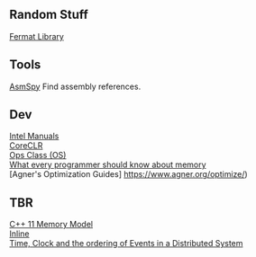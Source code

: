 ## Random Stuff  
[Fermat Library](http://fermatslibrary.com/)  

## Tools 
[AsmSpy](https://github.com/mikehadlow/AsmSpy) Find assembly references.

## Dev  
[Intel Manuals](https://software.intel.com/en-us/articles/intel-sdm)  
[CoreCLR](http://mattwarren.org/2017/03/23/Hitchhikers-Guide-to-the-CoreCLR-Source-Code/)  
[Ops Class (OS)](https://www.ops-class.org/)  
[What every programmer should know about memory](https://lwn.net/Articles/250967/)  
[Agner's Optimization Guides] https://www.agner.org/optimize/)
## TBR  
[C++ 11 Memory Model](https://davmac.wordpress.com/2018/01/28/understanding-the-c-c-memory-model/)  
[Inline](https://blog.tartanllama.xyz/inline-hints/)  
[Time, Clock and the ordering of Events in a Distributed System](https://amturing.acm.org/p558-lamport.pdf)  

